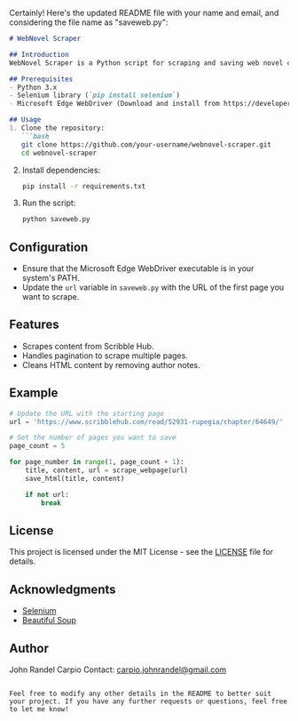 Certainly! Here's the updated README file with your name and email, and considering the file name as "saveweb.py":

```markdown
# WebNovel Scraper

## Introduction
WebNovel Scraper is a Python script for scraping and saving web novel content from Scribble Hub. It utilizes Selenium for web automation and BeautifulSoup for HTML parsing.

## Prerequisites
- Python 3.x
- Selenium library (`pip install selenium`)
- Microsoft Edge WebDriver (Download and install from https://developer.microsoft.com/en-us/microsoft-edge/tools/webdriver/)

## Usage
1. Clone the repository:
   ```bash
   git clone https://github.com/your-username/webnovel-scraper.git
   cd webnovel-scraper
   ```

2. Install dependencies:
   ```bash
   pip install -r requirements.txt
   ```

3. Run the script:
   ```bash
   python saveweb.py
   ```

## Configuration
- Ensure that the Microsoft Edge WebDriver executable is in your system's PATH.
- Update the `url` variable in `saveweb.py` with the URL of the first page you want to scrape.

## Features
- Scrapes content from Scribble Hub.
- Handles pagination to scrape multiple pages.
- Cleans HTML content by removing author notes.

## Example
```python
# Update the URL with the starting page
url = 'https://www.scribblehub.com/read/52931-rupegia/chapter/64649/'

# Set the number of pages you want to save
page_count = 5

for page_number in range(1, page_count + 1):
    title, content, url = scrape_webpage(url)
    save_html(title, content)

    if not url:
        break
```

## License
This project is licensed under the MIT License - see the [LICENSE](LICENSE) file for details.

## Acknowledgments
- [Selenium](https://www.selenium.dev/)
- [Beautiful Soup](https://www.crummy.com/software/BeautifulSoup/)

## Author
John Randel Carpio
Contact: carpio.johnrandel@gmail.com
```

Feel free to modify any other details in the README to better suit your project. If you have any further requests or questions, feel free to let me know!
